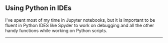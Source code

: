 Using Python in IDEs
---

I've spent most of my time in Jupyter notebooks, but it is important to be fluent in Python IDES like Spyder to work on debugging and all the other handy functions while working on Python scripts.

---
